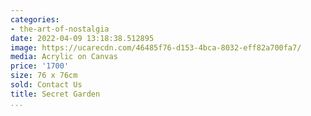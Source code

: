 ```yaml
---
categories:
- the-art-of-nostalgia
date: 2022-04-09 13:18:38.512895
image: https://ucarecdn.com/46485f76-d153-4bca-8032-eff82a700fa7/
media: Acrylic on Canvas
price: '1700'
size: 76 x 76cm
sold: Contact Us
title: Secret Garden
...
```

